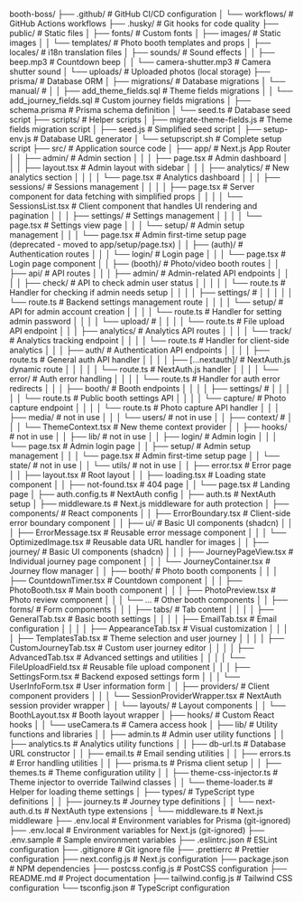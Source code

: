 booth-boss/
├── .github/                                    # GitHub CI/CD configuration
│   └── workflows/                              # GitHub Actions workflows
├── .husky/                                     # Git hooks for code quality
├── public/                                     # Static files
│   ├── fonts/                                  # Custom fonts
│   ├── images/                                 # Static images
│   │   └── templates/                          # Photo booth templates and props
│   ├── locales/                                # i18n translation files
│   ├── sounds/                                 # Sound effects
│   │   ├── beep.mp3                            # Countdown beep
│   │   └── camera-shutter.mp3                  # Camera shutter sound
│   └── uploads/                                # Uploaded photos (local storage)
├── prisma/                                     # Database ORM
│   ├── migrations/                             # Database migrations
│       └── manual/                             #
│   │       ├── add_theme_fields.sql            # Theme fields migrations
│   │       └── add_journey_fields.sql          # Custom journey fields migrations
│   ├── schema.prisma                           # Prisma schema definition
│   └── seed.ts                                 # Database seed script
├── scripts/                                    # Helper scripts
│   ├── migrate-theme-fields.js                 # Theme fields migration script
│   ├── seed.js                                 # Simplified seed script
│   ├── setup-env.js                            # Database URL generator
│   └── setupscript.sh                          # Complete setup script
├── src/                                        # Application source code
│   ├── app/                                    # Next.js App Router
│   │   ├── admin/                              # Admin section
│   │   │   ├── page.tsx                        # Admin dashboard
│   │   │   ├── layout.tsx                      # Admin layout with sidebar
│   │   │   ├── analytics/                      # New analytics section
│   │   │   │   └── page.tsx                    # Analytics dashboard
│   │   │   ├── sessions/                       # Sessions management
│   │   │   │   ├── page.tsx                    # Server component for data fetching with simplified props
│   │   │   │   └── SessionsList.tsx            # Client component that handles UI rendering and pagination
│   │   │   ├── settings/                       # Settings management
│   │   │   │   └── page.tsx                    # Settings view page
│   │   │   └── setup/                          # Admin setup management 
│   │   │       └── page.tsx                    # Admin first-time setup page (deprecated - moved to app/setup/page.tsx)
│   │   ├── (auth)/                             # Authentication routes
│   │   │   └── login/                          # Login page
│   │   │       └── page.tsx                    # Login page component
│   │   ├── (booth)/                            # Photo/video booth routes
│   │   ├── api/                                # API routes
│   │   │   ├── admin/                          # Admin-related API endpoints
│   │   │   │   ├── check/                      # API to check admin user status
│   │   │   │   │   └── route.ts                # Handler for checking if admin needs setup
│   │   │   │   ├── settings/                   # 
│   │   │   │   │   └── route.ts                # Backend settings management route
│   │   │   │   └── setup/                      # API for admin account creation
│   │   │   │       └── route.ts                # Handler for setting admin password
│   │   │   │   └── upload/                     # 
│   │   │   │       └── route.ts                # File upload API endpoint
│   │   │   ├── analytics/                      # Analytics API routes
│   │   │   │   └── track/                      # Analytics tracking endpoint
│   │   │   │       └── route.ts                # Handler for client-side analytics
│   │   │   ├── auth/                           # Authentication API endpoints
│   │   │   │   ├── route.ts                    # General auth API handler
│   │   │   │   ├── [...nextauth]/              # NextAuth.js dynamic route
│   │   │   │   │   └── route.ts                # NextAuth.js handler
│   │   │   │   └── error/                      # Auth error handling
│   │   │   │       └── route.ts                # Handler for auth error redirects
│   │   │   ├── booth/                          # Booth endpoints
│   │   │   │   ├── settings/                   #
│   │   │   │   │   └── route.ts                # Public booth settings API
│   │   │   │   └── capture/                    # Photo capture endpoint
│   │   │   │       └── route.ts                # Photo capture API handler
│   │   │   ├── media/                          # not in use
│   │   │   └── users/                          # not in use
│   │   ├── context/                            # 
│   │   │   └── ThemeContext.tsx                # New theme context provider
│   │   ├── hooks/                              # not in use
│   │   ├── lib/                                # not in use
│   │   ├── login/                              # Admin login
│   │   │   └── page.tsx                        # Admin login page
│   │   ├── setup/                              # Admin setup management 
│   │   │   └── page.tsx                        # Admin first-time setup page
│   │   └── state/                              # not in use
│   │   └── utils/                              # not in use
│   │   ├── error.tsx                           # Error page
│   │   ├── layout.tsx                          # Root layout
│   │   ├── loading.tsx                         # Loading state component
│   │   ├── not-found.tsx                       # 404 page
│   │   └── page.tsx                            # Landing page
│   ├── auth.config.ts                          # NextAuth config
│   ├── auth.ts                                 # NextAuth setup
│   ├── middleware.ts                           # Next.js middleware for auth protection
│   ├── components/                             # React components
│   │   ├── ErrorBoundary.tsx                   # Client-side error boundary component
│   │   ├── ui/                                 # Basic UI components (shadcn)
│   │   │   ├── ErrorMessage.tsx                # Reusable error message component
│   │   │   └── OptimizedImage.tsx              # Reusable data URL handler for images
│   │   ├── journey/                            # Basic UI components (shadcn)
│   │   │   ├── JourneyPageView.tsx             # Individual journey page component
│   │   │   └── JourneyContainer.tsx            # Journey flow manager
│   │   ├── booth/                              # Photo booth components
│   │   │   ├── CountdownTimer.tsx              # Countdown component
│   │   │   ├── PhotoBooth.tsx                  # Main booth component
│   │   │   ├── PhotoPreview.tsx                # Photo review component
│   │   │   └── ...                             # Other booth components
│   │   ├── forms/                              # Form components
│   │   │   ├── tabs/                           # Tab content
│   │   │   │   ├── GeneralTab.tsx              # Basic booth settings
│   │   │   │   ├── EmailTab.tsx                # Email configuration
│   │   │   │   ├── AppearanceTab.tsx           # Visual customization
│   │   │   │   ├── TemplatesTab.tsx            # Theme selection and user journey
│   │   │   │   ├── CustomJourneyTab.tsx        # Custom user journey editor
│   │   │   │   ├── AdvancedTab.tsx             # Advanced settings and utilities
│   │   │   │   └── FileUploadField.tsx         # Reusable file upload component
│   │   │   ├── SettingsForm.tsx                # Backend exposed settings form
│   │   │   └── UserInfoForm.tsx                # User information form
│   │   ├── providers/                          # Client component providers
│   │   │   └── SessionProviderWrapper.tsx      # NextAuth session provider wrapper
│   │   └── layouts/                            # Layout components
│   │       └── BoothLayout.tsx                 # Booth layout wrapper
│   ├── hooks/                                  # Custom React hooks
│   │   └── useCamera.ts                        # Camera access hook
│   ├── lib/                                    # Utility functions and libraries
│   │   ├── admin.ts                            # Admin user utility functions
│   │   ├── analytics.ts                        # Analytics utility functions
│   │   ├── db-url.ts                           # Database URL constructor
│   │   ├── email.ts                            # Email sending utilities
│   │   ├── errors.ts                           # Error handling utilities
│   │   ├── prisma.ts                           # Prisma client setup
│   │   ├── themes.ts                           # Theme configuration utility
│   │   ├── theme-css-injector.ts               # Theme injector to override Tailwind classes
│   │   └── theme-loader.ts                     # Helper for loading theme settings
│   ├── types/                                  # TypeScript type definitions
│   │   ├── journey.ts                          # Journey type definitions
│   │   └── next-auth.d.ts                      # NextAuth type extensions
│   └── middleware.ts                           # Next.js middleware
├── .env.local                                  # Environment variables for Prisma (git-ignored)
├── .env.local                                  # Environment variables for Next.js (git-ignored)
├── .env.sample                                 # Sample environment variables
├── .eslintrc.json                              # ESLint configuration
├── .gitignore                                  # Git ignore file
├── .prettierrc                                 # Prettier configuration
├── next.config.js                              # Next.js configuration
├── package.json                                # NPM dependencies
├── postcss.config.js                           # PostCSS configuration
├── README.md                                   # Project documentation
├── tailwind.config.js                          # Tailwind CSS configuration
└── tsconfig.json                               # TypeScript configuration